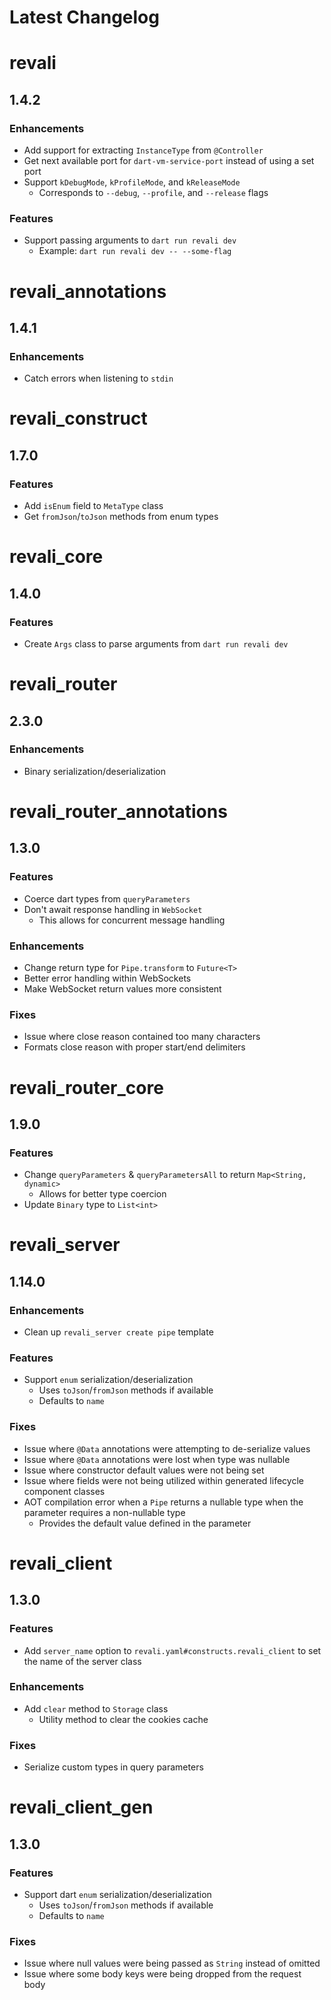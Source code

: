 <!-- markdownlint-disable MD024 -->

# Latest Changelog

<!-- REVALI -->

# revali

## 1.4.2

### Enhancements

- Add support for extracting `InstanceType` from `@Controller`
- Get next available port for `dart-vm-service-port` instead of using a set port
- Support `kDebugMode`, `kProfileMode`, and `kReleaseMode`
  - Corresponds to `--debug`, `--profile`, and `--release` flags

### Features

- Support passing arguments to `dart run revali dev`
  - Example: `dart run revali dev -- --some-flag`

# revali_annotations

## 1.4.1

### Enhancements

- Catch errors when listening to `stdin`

# revali_construct

## 1.7.0

### Features

- Add `isEnum` field to `MetaType` class
- Get `fromJson`/`toJson` methods from enum types

# revali_core

## 1.4.0

### Features

- Create `Args` class to parse arguments from `dart run revali dev`

<!-- REVALI ROUTER -->

# revali_router

## 2.3.0

### Enhancements

- Binary serialization/deserialization

# revali_router_annotations

## 1.3.0

### Features

- Coerce dart types from `queryParameters`
- Don't await response handling in `WebSocket`
  - This allows for concurrent message handling

### Enhancements

- Change return type for `Pipe.transform` to `Future<T>`
- Better error handling within WebSockets
- Make WebSocket return values more consistent

### Fixes

- Issue where close reason contained too many characters
- Formats close reason with proper start/end delimiters

# revali_router_core

## 1.9.0

### Features

- Change `queryParameters` & `queryParametersAll` to return `Map<String, dynamic>`
  - Allows for better type coercion
- Update `Binary` type to `List<int>`

<!-- CONSTRUCTS -->

# revali_server

## 1.14.0

### Enhancements

- Clean up `revali_server create pipe` template

### Features

- Support `enum` serialization/deserialization
  - Uses `toJson`/`fromJson` methods if available
  - Defaults to `name`

### Fixes

- Issue where `@Data` annotations were attempting to de-serialize values
- Issue where `@Data` annotations were lost when type was nullable
- Issue where constructor default values were not being set
- Issue where fields were not being utilized within generated lifecycle component classes
- AOT compilation error when a `Pipe` returns a nullable type when the parameter requires a non-nullable type
  - Provides the default value defined in the parameter

<!-- REVALI CLIENT -->

# revali_client

## 1.3.0

### Features

- Add `server_name` option to `revali.yaml#constructs.revali_client` to set the name of the server class

### Enhancements

- Add `clear` method to `Storage` class
  - Utility method to clear the cookies cache

### Fixes

- Serialize custom types in query parameters

# revali_client_gen

## 1.3.0

### Features

- Support dart `enum` serialization/deserialization
  - Uses `toJson`/`fromJson` methods if available
  - Defaults to `name`

### Fixes

- Issue where null values were being passed as `String` instead of omitted
- Issue where some body keys were being dropped from the request body
